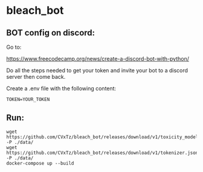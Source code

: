 # bleach_bot


## BOT config on discord:
Go to:

https://www.freecodecamp.org/news/create-a-discord-bot-with-python/

Do all the steps needed to get your token and invite your bot to a discord server then come back.

Create a .env file with the following content:
```
TOKEN=YOUR_TOKEN
```

## Run:
```
wget https://github.com/CVxTz/bleach_bot/releases/download/v1/toxicity_model.onnx -P ./data/
wget https://github.com/CVxTz/bleach_bot/releases/download/v1/tokenizer.json -P ./data/
docker-compose up --build
```
